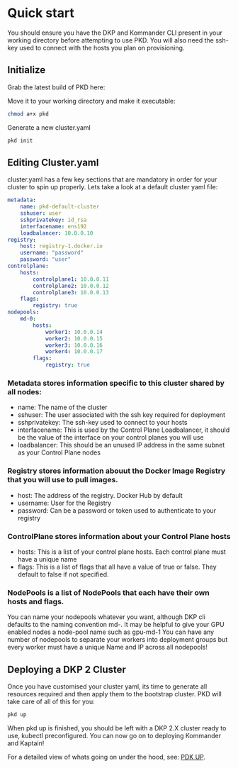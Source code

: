 # Quick start

You should ensure you have the DKP and Kommander CLI present in your working directory before attempting to use PKD. You will also need the ssh-key used to connect with the hosts you plan on provisioning. 

## Initialize

Grab the latest build of PKD here:

Move it to your working directory and make it executable:

```bash
chmod a+x pkd
```

Generate a new cluster.yaml 

```bash
pkd init
```

## Editing Cluster.yaml

cluster.yaml has a few key sections that are mandatory in order for your cluster to spin up properly. Lets take a look at a default cluster yaml file:

```yaml
metadata:
    name: pkd-default-cluster
    sshuser: user
    sshprivatekey: id_rsa
    interfacename: ens192
    loadbalancer: 10.0.0.10
registry:
    host: registry-1.docker.io
    username: "password"
    password: "user"
controlplane:
    hosts:
        controlplane1: 10.0.0.11
        controlplane2: 10.0.0.12
        controlplane3: 10.0.0.13
    flags:
        registry: true
nodepools:
    md-0:
        hosts:
            worker1: 10.0.0.14
            worker2: 10.0.0.15
            worker3: 10.0.0.16
            worker4: 10.0.0.17
        flags:
            registry: true

```

### Metadata stores information specific to this cluster shared by all nodes:
- name: The name of the cluster
- sshuser: The user associated with the ssh key required for deployment
- sshprivatekey: The ssh-key used to connect to your hosts
- interfacename: This is used by the Control Plane Loadbalancer, it should be the value of the interface on your control planes you will use
- loadbalancer: This should be an unused IP address in the same subnet as your Control Plane nodes

### Registry stores information abouut the Docker Image Registry that you will use to pull images.
- host: The address of the registry. Docker Hub by default
- username: User for the Registry
- password: Can be a password or token used to authenticate to your registry

### ControlPlane stores information about your Control Plane hosts
- hosts: This is a list of your control plane hosts. Each control plane must have a unique name
- flags: This is a list of flags that all have a value of true or false. They default to false if not specified. 

### NodePools is a list of NodePools that each have their own hosts and flags. 
You can name your nodepools whatever you want, although DKP cli defaults to the naming convention md-<X>. 
It may be helpful to give your GPU enabled nodes a node-pool name such as gpu-md-1
You can have any number of nodepools to separate your workers into deployment groups but every worker must have a unique Name and IP across all nodepools!
    
## Deploying a DKP 2 Cluster
Once you have customised your cluster yaml, its time to generate all resources required and then apply them to the bootstrap cluster. PKD will take care of all of this for you:
    
```bash 
pkd up
```
When pkd up is finished, you should be left with a DKP 2.X cluster ready to use, kubectl preconfigured. You can now go on to deploying Kommander and Kaptain!
    
For a detailed view of whats going on under the hood, see: [PDK UP](pkdUP.md#).
